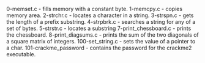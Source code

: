 0-memset.c - fills memory with a constant byte.
1-memcpy.c -  copies memory area.
2-strchr.c -  locates a character in a string.
3-strspn.c -  gets the length of a prefix substring.
4-strpbrk.c -  searches a string for any of a set of bytes.
5-strstr.c - locates a substring
7-print_chessboard.c - prints the chessboard.
8-print_diagsums.c - prints the sum of the two diagonals of a square matrix of integers.
100-set_string.c - sets the value of a pointer to a char.
101-crackme_password - contains the password for the crackme2 executable.
